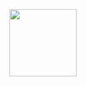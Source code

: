 
<div align="left">
  <a href="https://github.com/danielleoms">
  <img height="120em" src="https://github-readme-stats.vercel.app/api/top-langs/?username=danielleoms&layout=compact&langs_count=7&theme=moltack"/>
</div>

